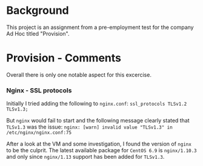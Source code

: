 # Background

This project is an assignment from a pre-employment test for the company Ad Hoc titled "Provision".

# Provision - Comments

Overall there is only one notable aspect for this excercise.

### Nginx - SSL protocols

Initially I tried adding the following to `nginx.conf`:
`ssl_protocols TLSv1.2 TLSv1.3;`

But `nginx` would fail to start and the following message clearly stated that `TLSv1.3` was the issue:
`nginx: [warn] invalid value "TLSv1.3" in /etc/nginx/nginx.conf:75`

After a look at the VM and some investigation, I found the version of `nginx` to be the culprit. The latest available package for `CentOS 6.9` is `nginx/1.10.3` and only since `nginx/1.13` support has been added for `TLSv1.3`.